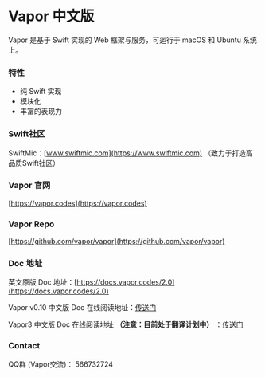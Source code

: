 # Vapor 中文版
Vapor 是基于 Swift 实现的 Web 框架与服务，可运行于 macOS 和 Ubuntu 系统上。


### 特性
- 纯 Swift 实现
- 模块化
- 丰富的表现力

### Swift社区

SwiftMic：[www.swiftmic.com](https://www.swiftmic.com)
（致力于打造高品质Swift社区）

### Vapor 官网
[https://vapor.codes](https://vapor.codes)


### Vapor Repo
[https://github.com/vapor/vapor](https://github.com/vapor/vapor)


### Doc 地址
英文原版 Doc 地址：[https://docs.vapor.codes/2.0](https://docs.vapor.codes/2.0)

Vapor v0.10 中文版 Doc 在线阅读地址：[传送门](https://carymic.gitbooks.io/vapor-chinese/content/)

Vapor3 中文版 Doc 在线阅读地址 **（注意：目前处于翻译计划中）** ：[传送门](https://carymic.gitbooks.io/vapor3/content/)


### Contact
QQ群 (Vapor交流)： 566732724
